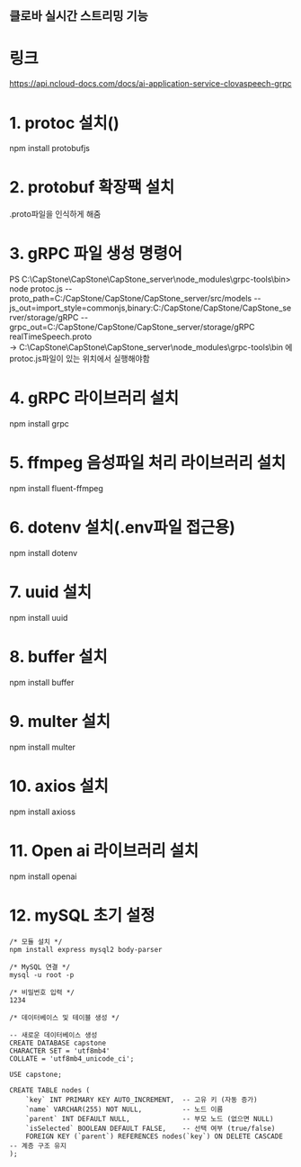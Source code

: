 ## 클로바 실시간 스트리밍 기능

# 링크

https://api.ncloud-docs.com/docs/ai-application-service-clovaspeech-grpc

# 1. protoc 설치()

npm install protobufjs

# 2. protobuf 확장팩 설치

.proto파일을 인식하게 해줌

# 3. gRPC 파일 생성 명령어

PS C:\CapStone\CapStone\CapStone_server\node_modules\grpc-tools\bin> node protoc.js --proto_path=C:/CapStone/CapStone/CapStone_server/src/models --js_out=import_style=commonjs,binary:C:/CapStone/CapStone/CapStone_server/storage/gRPC --grpc_out=C:/CapStone/CapStone/CapStone_server/storage/gRPC realTimeSpeech.proto  
-> C:\CapStone\CapStone\CapStone_server\node_modules\grpc-tools\bin 에 protoc.js파일이 있는 위치에서 실행해야함

# 4. gRPC 라이브러리 설치

npm install grpc

# 5. ffmpeg 음성파일 처리 라이브러리 설치

npm install fluent-ffmpeg

# 6. dotenv 설치(.env파일 접근용)

npm install dotenv

# 7. uuid 설치

npm install uuid

# 8. buffer 설치

npm install buffer

# 9. multer 설치

npm install multer

# 10. axios 설치

npm install axioss

# 11. Open ai 라이브러리 설치

npm install openai

# 12. mySQL 초기 설정

    /* 모듈 설치 */
    npm install express mysql2 body-parser

    /* MySQL 연결 */
    mysql -u root -p

    /* 비밀번호 입력 */
    1234

    /* 데이터베이스 및 테이블 생성 */

    -- 새로운 데이터베이스 생성
    CREATE DATABASE capstone
    CHARACTER SET = 'utf8mb4'
    COLLATE = 'utf8mb4_unicode_ci';

    USE capstone;

    CREATE TABLE nodes (
        `key` INT PRIMARY KEY AUTO_INCREMENT,  -- 고유 키 (자동 증가)
        `name` VARCHAR(255) NOT NULL,          -- 노드 이름
        `parent` INT DEFAULT NULL,             -- 부모 노드 (없으면 NULL)
        `isSelected` BOOLEAN DEFAULT FALSE,    -- 선택 여부 (true/false)
        FOREIGN KEY (`parent`) REFERENCES nodes(`key`) ON DELETE CASCADE  -- 계층 구조 유지
    );
